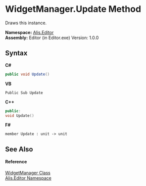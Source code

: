# WidgetManager.Update Method 
 

Draws this instance.

**Namespace:**&nbsp;<a href="b150ade4-39de-a232-5f06-d3cdc1b2c538">Alis.Editor</a><br />**Assembly:**&nbsp;Editor (in Editor.exe) Version: 1.0.0

## Syntax

**C#**<br />
``` C#
public void Update()
```

**VB**<br />
``` VB
Public Sub Update
```

**C++**<br />
``` C++
public:
void Update()
```

**F#**<br />
``` F#
member Update : unit -> unit 

```


## See Also


#### Reference
<a href="8075d768-9a6b-69b6-1098-5f01db3df7b5">WidgetManager Class</a><br /><a href="b150ade4-39de-a232-5f06-d3cdc1b2c538">Alis.Editor Namespace</a><br />